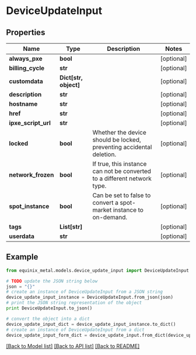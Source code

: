 # DeviceUpdateInput


## Properties
Name | Type | Description | Notes
------------ | ------------- | ------------- | -------------
**always_pxe** | **bool** |  | [optional] 
**billing_cycle** | **str** |  | [optional] 
**customdata** | **Dict[str, object]** |  | [optional] 
**description** | **str** |  | [optional] 
**hostname** | **str** |  | [optional] 
**href** | **str** |  | [optional] 
**ipxe_script_url** | **str** |  | [optional] 
**locked** | **bool** | Whether the device should be locked, preventing accidental deletion. | [optional] 
**network_frozen** | **bool** | If true, this instance can not be converted to a different network type. | [optional] 
**spot_instance** | **bool** | Can be set to false to convert a spot-market instance to on-demand. | [optional] 
**tags** | **List[str]** |  | [optional] 
**userdata** | **str** |  | [optional] 

## Example

```python
from equinix_metal.models.device_update_input import DeviceUpdateInput

# TODO update the JSON string below
json = "{}"
# create an instance of DeviceUpdateInput from a JSON string
device_update_input_instance = DeviceUpdateInput.from_json(json)
# print the JSON string representation of the object
print DeviceUpdateInput.to_json()

# convert the object into a dict
device_update_input_dict = device_update_input_instance.to_dict()
# create an instance of DeviceUpdateInput from a dict
device_update_input_form_dict = device_update_input.from_dict(device_update_input_dict)
```
[[Back to Model list]](../README.md#documentation-for-models) [[Back to API list]](../README.md#documentation-for-api-endpoints) [[Back to README]](../README.md)


